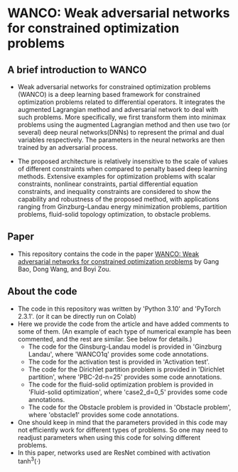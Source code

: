 # WANCO: Weak adversarial networks for constrained optimization problems

## A brief introduction to WANCO
* Weak adversarial networks for constrained optimization problems (WANCO) is a deep learning based framework for constrained optimization problems related to differential operators. It integrates the augmented Lagrangian method and adversarial network to deal with such problems. More specifically, we first transform them into minimax problems using the augmented Lagrangian method and then use two (or several) deep neural networks(DNNs) to represent the primal and dual variables respectively. The parameters in the neural networks are then trained by an adversarial process.

* The proposed architecture is relatively insensitive to the scale of values of different constraints when compared to penalty based deep learning methods. Extensive
examples for optimization problems with scalar constraints, nonlinear constraints, partial differential equation constraints, and inequality constraints are considered to show the capability and robustness of the proposed method, with applications ranging from Ginzburg–Landau energy minimization problems, partition problems, fluid-solid topology optimization, to obstacle problems.

## Paper
* This repository contains the code in the paper [WANCO: Weak adversarial networks for constrained optimization problems](https://arxiv.org/abs/2407.03647) by Gang Bao, Dong Wang, and Boyi Zou.

## About the code
* The code in this repository was written by 'Python 3.10' and 'PyTorch 2.3.1'. (or it can be directly run on Colab)
* Here we provide the code from the article and have added comments to some of them. (An example of each type of numerical example has been commented, and the rest are similar. See below for details.)
  * The code for the Ginsburg-Landau model is provided in 'Ginzburg Landau', where 'WANCO1q' provides some code annotations.
  * The code for the activation test is provided in 'Activation test'.
  * The code for the Dirichlet partition problem is provided in 'Dirichlet partition', where 'PBC-2d-n=25' provides some code annotations.
  * The code for the fluid-solid optimization problem is provided in 'Fluid-solid optimization', where 'case2_d=0_5' provides some code annotations.
  * The code for the Obstacle problem is provided in 'Obstacle problem', where 'obstacle1' provides some code annotations.
* One should keep in mind that the parameters provided in this code may not efficiently work for different types of problems. So one may need to readjust parameters when using this code for solving different problems.
* In this paper, networks used are ResNet combined with activation $\tanh^3(\cdot)$
